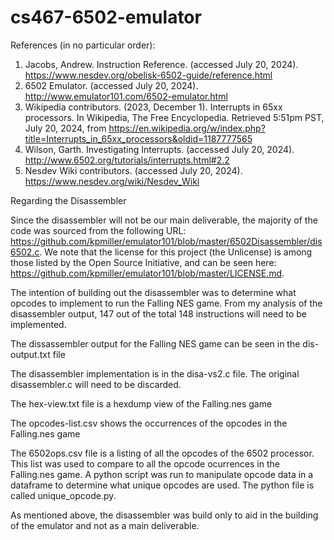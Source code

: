 # cs467-6502-emulator

References (in no particular order):

1) Jacobs, Andrew. Instruction Reference. (accessed July 20, 2024). https://www.nesdev.org/obelisk-6502-guide/reference.html
2) 6502 Emulator. (accessed July 20, 2024). http://www.emulator101.com/6502-emulator.html
3) Wikipedia contributors. (2023, December 1). Interrupts in 65xx processors. In Wikipedia, The Free Encyclopedia. Retrieved 5:51pm PST, July 20, 2024, from https://en.wikipedia.org/w/index.php?title=Interrupts_in_65xx_processors&oldid=1187777565
4) Wilson, Garth. Investigating Interrupts. (accessed July 20, 2024). http://www.6502.org/tutorials/interrupts.html#2.2
5) Nesdev Wiki contributors. (accessed July 20, 2024). https://www.nesdev.org/wiki/Nesdev_Wiki


Regarding the Disassembler

Since the disassembler will not be our main deliverable, the majority of the code was sourced from the
following URL: https://github.com/kpmiller/emulator101/blob/master/6502Disassembler/dis6502.c. We note that the license for this project (the Unlicense) is among those listed by the Open Source Initiative, and can be seen here: https://github.com/kpmiller/emulator101/blob/master/LICENSE.md.

The intention of building out the disassembler was to determine what opcodes to implement to run the 
Falling NES game. From my analysis of the disassembler output, 147 out of the total 148 instructions will need
to be implemented. 

The dissassembler output for the Falling NES game can be seen in the dis-output.txt file

The disassembler implementation is in the disa-vs2.c file. The original disassembler.c will need to be discarded. 

The hex-view.txt file is a hexdump view of the Falling.nes game

The opcodes-list.csv shows the occurrences of the opcodes in the Falling.nes game

The 6502ops.csv file is a listing of all the opcodes of the 6502 processor. This list was used to compare to all the 
opcode ocurrences in the Falling.nes game. A python script was run to manipulate opcode data in a dataframe to determine
what unique opcodes are used. The python file is called unique_opcode.py. 

As mentioned above, the disassembler was build only to aid in the building of the emulator and not as a main deliverable. 
